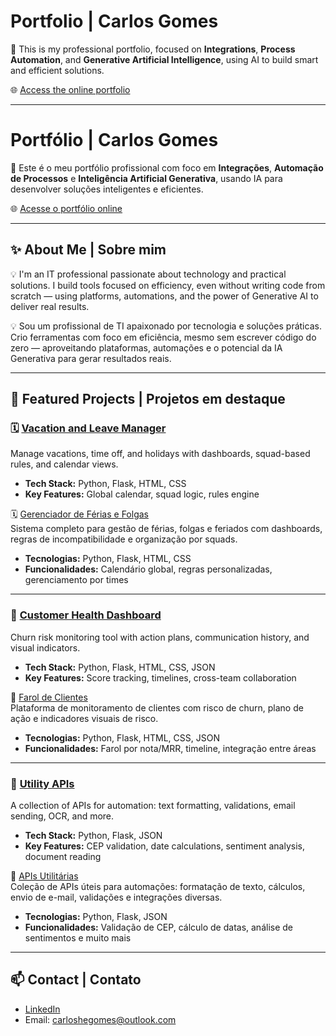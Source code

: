 # Portfolio | Carlos Gomes

🚀 This is my professional portfolio, focused on **Integrations**, **Process Automation**, and **Generative Artificial Intelligence**, using AI to build smart and efficient solutions.

🌐 [Access the online portfolio](https://carlos-h-gomes.github.io/portfolio-carlos-hgomes/)

---

# Portfólio | Carlos Gomes

🚀 Este é o meu portfólio profissional com foco em **Integrações**, **Automação de Processos** e **Inteligência Artificial Generativa**, usando IA para desenvolver soluções inteligentes e eficientes.

🌐 [Acesse o portfólio online](https://carlos-h-gomes.github.io/portfolio-carlos-hgomes/)

---

## ✨ About Me | Sobre mim

💡 I'm an IT professional passionate about technology and practical solutions. I build tools focused on efficiency, even without writing code from scratch — using platforms, automations, and the power of Generative AI to deliver real results.

💡 Sou um profissional de TI apaixonado por tecnologia e soluções práticas. Crio ferramentas com foco em eficiência, mesmo sem escrever código do zero — aproveitando plataformas, automações e o potencial da IA Generativa para gerar resultados reais.

---

## 🧩 Featured Projects | Projetos em destaque

### 🗓️ [Vacation and Leave Manager](https://github.com/carlos-h-gomes/gerenciador_ferias)  
Manage vacations, time off, and holidays with dashboards, squad-based rules, and calendar views.

- **Tech Stack:** Python, Flask, HTML, CSS  
- **Key Features:** Global calendar, squad logic, rules engine

🗓️ [Gerenciador de Férias e Folgas](https://github.com/carlos-h-gomes/gerenciador_ferias)  
Sistema completo para gestão de férias, folgas e feriados com dashboards, regras de incompatibilidade e organização por squads.

- **Tecnologias:** Python, Flask, HTML, CSS  
- **Funcionalidades:** Calendário global, regras personalizadas, gerenciamento por times

---

### 🚦 [Customer Health Dashboard](https://github.com/carlos-h-gomes/farol_cx)  
Churn risk monitoring tool with action plans, communication history, and visual indicators.

- **Tech Stack:** Python, Flask, HTML, CSS, JSON  
- **Key Features:** Score tracking, timelines, cross-team collaboration

🚦 [Farol de Clientes](https://github.com/carlos-h-gomes/farol_cx)  
Plataforma de monitoramento de clientes com risco de churn, plano de ação e indicadores visuais de risco.

- **Tecnologias:** Python, Flask, HTML, CSS, JSON  
- **Funcionalidades:** Farol por nota/MRR, timeline, integração entre áreas

---

### 🔧 [Utility APIs](https://github.com/carlos-h-gomes/apis_utilitarias)  
A collection of APIs for automation: text formatting, validations, email sending, OCR, and more.

- **Tech Stack:** Python, Flask, JSON  
- **Key Features:** CEP validation, date calculations, sentiment analysis, document reading

🔧 [APIs Utilitárias](https://github.com/carlos-h-gomes/apis_utilitarias)  
Coleção de APIs úteis para automações: formatação de texto, cálculos, envio de e-mail, validações e integrações diversas.

- **Tecnologias:** Python, Flask, JSON  
- **Funcionalidades:** Validação de CEP, cálculo de datas, análise de sentimentos e muito mais

---

## 📫 Contact | Contato

- [LinkedIn](https://www.linkedin.com/in/carlos-he-gomes)  
- Email: carloshegomes@outlook.com
